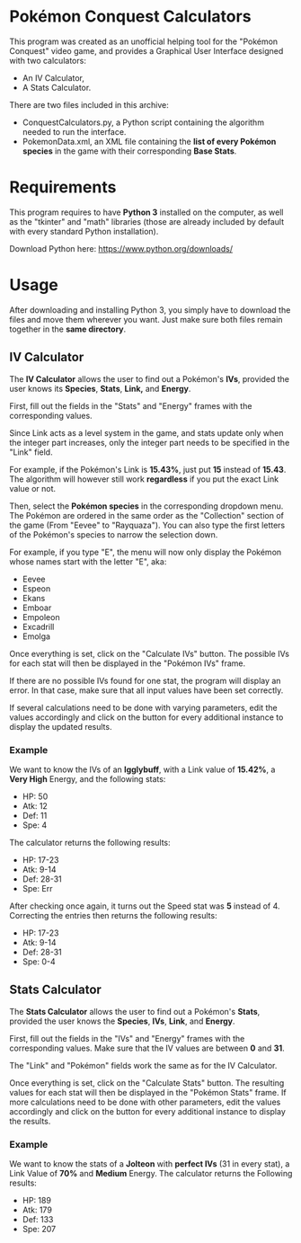 # Pokémon Conquest Calculators

This program was created as an unofficial helping tool for the "Pokémon Conquest" video game, and provides a Graphical User Interface designed with two calculators:

* An IV Calculator,
* A Stats Calculator.

There are two files included in this archive:

* ConquestCalculators.py, a Python script containing the algorithm needed to run the interface.
* PokemonData.xml, an XML file containing the **list of every Pokémon species** in the game with their corresponding **Base Stats**.

# Requirements

This program requires to have **Python 3** installed on the computer, as well as the "tkinter" and "math" libraries (those are already included by default with every standard Python installation).

Download Python here: https://www.python.org/downloads/

# Usage

After downloading and installing Python 3, you simply have to download the files and move them wherever you want. Just make sure both files remain together in the **same directory**.

## IV Calculator

The **IV Calculator** allows the user to find out a Pokémon's **IVs**, provided the user knows its **Species**, **Stats**, **Link,** and **Energy**.

First, fill out the fields in the "Stats" and "Energy" frames with the corresponding values.

Since Link acts as a level system in the game, and stats update only when the integer part increases, only the integer part needs to be specified in the "Link" field.

For example, if the Pokémon's Link is **15.43%**, just put **15** instead of **15.43**. The algorithm will however still work **regardless** if you put the exact Link value or not.

Then, select the **Pokémon species** in the corresponding dropdown menu. 
The Pokémon are ordered in the same order as the "Collection" section of the game (From "Eevee" to "Rayquaza"). You can also type the first letters of the Pokémon's species to narrow the selection down.

For example, if you type "E", the menu will now only display the Pokémon whose names start with the letter "E", aka:

* Eevee
* Espeon
* Ekans
* Emboar
* Empoleon
* Excadrill
* Emolga

Once everything is set, click on the "Calculate IVs" button. The possible IVs for each stat will then be displayed in the "Pokémon IVs" frame.

If there are no possible IVs found for one stat, the program will display an error. In that case, make sure that all input values have been set correctly.

If several calculations need to be done with varying parameters, edit the values accordingly and click on the button for every additional instance to display the updated results.

### Example

We want to know the IVs of an **Igglybuff**, with a Link value of **15.42%**, a **Very High** Energy, and the following stats:

* HP: 50
* Atk: 12
* Def: 11
* Spe: 4

The calculator returns the following results:

* HP: 17-23
* Atk: 9-14
* Def: 28-31
* Spe: Err

After checking once again, it turns out the Speed stat was **5** instead of 4. Correcting the entries then returns the following results:


* HP: 17-23
* Atk: 9-14
* Def: 28-31
* Spe: 0-4

## Stats Calculator

The **Stats Calculator** allows the user to find out a Pokémon's **Stats**, provided the user knows the **Species**, **IVs**, **Link**, and **Energy**.

First, fill out the fields in the "IVs" and "Energy" frames with the corresponding values. Make sure that the IV values are between **0** and **31**.

The "Link" and "Pokémon" fields work the same as for the IV Calculator.

Once everything is set, click on the "Calculate Stats" button. The resulting values for each stat will then be displayed in the "Pokémon Stats" frame.
If more calculations need to be done with other parameters, edit the values accordingly and click on the button for every additional instance to display the results.

### Example

We want to know the stats of a **Jolteon** with **perfect IVs** (31 in every stat), a Link Value of **70%** and **Medium** Energy. The calculator returns the Following results:

* HP: 189
* Atk: 179
* Def: 133
* Spe: 207

